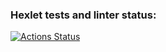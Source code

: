 ### Hexlet tests and linter status:
[![Actions Status](https://github.com/MarkDementev/java-project-71/workflows/hexlet-check/badge.svg)](https://github.com/MarkDementev/java-project-71/actions)
